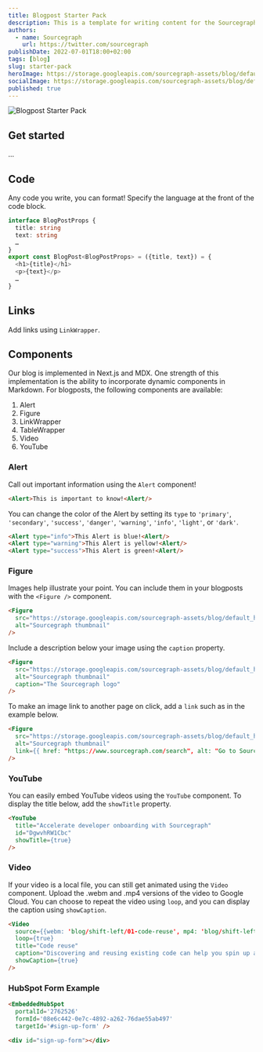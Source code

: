 ```yaml
---
title: Blogpost Starter Pack
description: This is a template for writing content for the Sourcegraph blog!
authors:
  - name: Sourcegraph
    url: https://twitter.com/sourcegraph
publishDate: 2022-07-01T18:00+02:00
tags: [blog]
slug: starter-pack
heroImage: https://storage.googleapis.com/sourcegraph-assets/blog/default_hero_social.png
socialImage: https://storage.googleapis.com/sourcegraph-assets/blog/default_hero_social.png
published: true
---
```


![Blogpost Starter Pack](https://storage.googleapis.com/sourcegraph-assets/blog/default_hero_social.png)

## Get started

...

## Code

Any code you write, you can format! Specify the language at the front of the code block.

```ts
interface BlogPostProps {
  title: string
  text: string
  …
}
export const BlogPost<BlogPostProps> = ({title, text}) = {
  <h1>{title}</h1>
  <p>{text}</p>
  …
}
``` 

## Links

Add links using `LinkWrapper`.


## Components

Our blog is implemented in Next.js and MDX. One strength of this implementation is the ability to incorporate dynamic components in Markdown. For blogposts, the following components are available:

1. Alert
2. Figure
3. LinkWrapper
3. TableWrapper
4. Video
5. YouTube

### Alert

Call out important information using the `Alert` component!

```html
<Alert>This is important to know!<Alert/>
```

You can change the color of the Alert by setting its `type` to `'primary'`, `'secondary'`, `'success'`, `'danger'`, `'warning'`, `'info'`, `'light'`, or `'dark'`.

```html
<Alert type="info">This Alert is blue!<Alert/>
<Alert type="warning">This Alert is yellow!<Alert/>
<Alert type="success">This Alert is green!<Alert/>
```

### Figure

Images help illustrate your point. You can include them in your blogposts with the `<Figure />` component.

```html
<Figure 
  src="https://storage.googleapis.com/sourcegraph-assets/blog/default_hero_social.png"
  alt="Sourcegraph thumbnail"
/>
```

Include a description below your image using the `caption` property.

```html
<Figure 
  src="https://storage.googleapis.com/sourcegraph-assets/blog/default_hero_social.png"
  alt="Sourcegraph thumbnail"
  caption="The Sourcegraph logo"
/>
```

To make an image link to another page on click, add a `link` such as in the example below.

```html
<Figure 
  src="https://storage.googleapis.com/sourcegraph-assets/blog/default_hero_social.png"
  alt="Sourcegraph thumbnail"
  link={{ href: "https://www.sourcegraph.com/search", alt: "Go to Sourcegraph Search" }}
/>
```

### YouTube

You can easily embed YouTube videos using the `YouTube` component. To display the title below, add the `showTitle` property.

```html
<YouTube
  title="Accelerate developer onboarding with Sourcegraph" 
  id="DgwvhRW1Cbc"
  showTitle={true}
/>
```

### Video

If your video is a local file, you can still get animated using the `Video` component. Upload the .webm and .mp4 versions of the video to Google Cloud. You can choose to repeat the video using `loop`, and you can display the caption using `showCaption`.

```html
<Video 
  source={{webm: 'blog/shift-left/01-code-reuse', mp4: 'blog/shift-left/01-code-reuse'}} 
  loop={true}
  title="Code reuse"
  caption="Discovering and reusing existing code can help you spin up a MVP ASAP, so you can quickly validate the user need with a rough sketch of the product."
  showCaption={true}
/>
```

### HubSpot Form Example

```html
<EmbeddedHubSpot 
  portalId='2762526' 
  formId='08e6c442-0e7c-4892-a262-76dae55ab497' 
  targetId='#sign-up-form' />

<div id="sign-up-form"></div>
```
